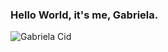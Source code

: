 ### Hello World, it's me, Gabriela. 

![Gabriela Cid](https://media.giphy.com/media/L8K62iTDkzGX6/giphy.gif)


<!--
**GabiCido/GabiCido** is a ✨ _special_ ✨ repository because its `README.md` (this file) appears on your GitHub profile.

Here are some ideas to get you started:

- 🔭 I’m currently working on ...
- 🌱 I’m currently learning ...
- 👯 I’m looking to collaborate on ...
- 🤔 I’m looking for help with ...
- 💬 Ask me about ...
- 📫 How to reach me: ...
- 😄 Pronouns: ...
- ⚡ Fun fact: ...
-->
